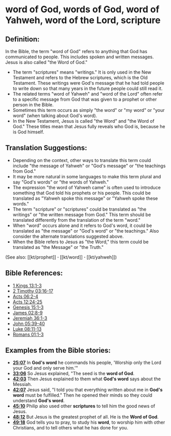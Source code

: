 # word of God, words of God, word of Yahweh, word of the Lord, scripture #

## Definition: ##

In the Bible, the term "word of God" refers to anything that God has communicated to people. This includes spoken and written messages. Jesus is also called "the Word of God."

* The term "scriptures" means "writings." It is only used in the New Testament and refers to the Hebrew scriptures, which is the Old Testament. These writings were God's message that he had told people to write down so that many years in the future people could still read it. 
* The related terms "word of Yahweh" and "word of the Lord" often refer to a specific message from God that was given to a prophet or other person in the Bible.
* Sometimes this term occurs as simply "the word" or "my word" or "your word" (when talking about God's word).
* In the New Testament, Jesus is called "the Word" and "the Word of God." These titles mean that Jesus fully reveals who God is, because he is God himself.

## Translation Suggestions: ##

* Depending on the context, other ways to translate this term could include "the message of Yahweh" or "God's message" or "the teachings from God."
* It may be more natural in some languages to make this term plural and say "God's words" or "the words of Yahweh."
* The expression "the word of Yahweh came" is often used to introduce something that God told his prophets or his people. This could be translated as "Yahweh spoke this message" or "Yahweh spoke these words."
* The term "scripture" or "scriptures" could be translated as "the writings" or "the written message from God." This term should be translated differently from the translation of the term "word."
* When "word" occurs alone and it refers to God's word, it could be translated as "the message" or "God's word" or "the teachings." Also consider the alternate translations suggested above.
* When the Bible refers to Jesus as "the Word," this term could be translated as "the Message" or "the Truth."

(See also: [[kt/prophet]] **·** [[kt/word]] **·** [[kt/yahweh]])

## Bible References: ##

* [1 Kings 13:1-3](en/tn/1ki/help/13/01)
* [2 Timothy 03:16-17](en/tn/2ti/help/03/16)
* [Acts 06:2-4](en/tn/act/help/06/02)
* [Acts 12:24-25](en/tn/act/help/12/24)
* [Genesis 15:1-3](en/tn/gen/help/15/01)
* [James 02:8-9](en/tn/jas/help/02/08)
* [Jeremiah 36:1-3](en/tn/jer/help/36/01)
* [John 05:39-40](en/tn/jhn/help/05/39)
* [Luke 08:11-13](en/tn/luk/help/08/11)
* [Romans 01:1-3](en/tn/rom/help/01/01)

## Examples from the Bible stories: ##

* __[25:07](en/tn/obs/help/25/07)__ In __God's word__  he commands his people, 'Worship only the Lord your God and only serve him.'"
* __[33:06](en/tn/obs/help/33/06)__ So Jesus explained, "The seed is the __word of God__.
* __[42:03](en/tn/obs/help/42/03)__ Then Jesus explained to them what __God's word__  says about the Messiah.
* __[42:07](en/tn/obs/help/42/07)__ Jesus said, "I told you that everything written about me in __God's word__  must be fulfilled." Then he opened their minds so they could understand __God's word__.
* __[45:10](en/tn/obs/help/45/10)__ Philip also used other __scriptures__  to tell him the good news of Jesus.
* __[48:12](en/tn/obs/help/48/12)__ But Jesus is the greatest prophet of all. He is the __Word of God__.
* __[49:18](en/tn/obs/help/49/18)__ God tells you to pray, to study his __word__, to worship him with other Christians, and to tell others what he has done for you.